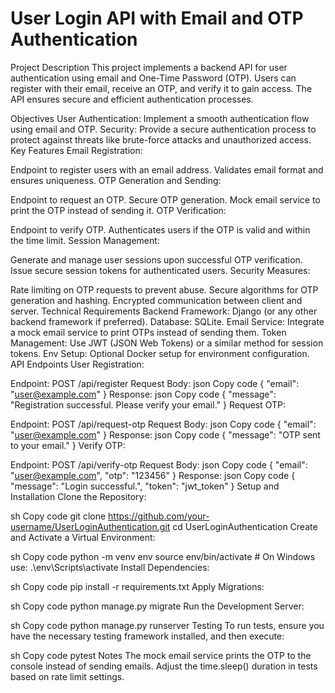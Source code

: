 # User Login API with Email and OTP Authentication
Project Description
This project implements a backend API for user authentication using email and One-Time Password (OTP). Users can register with their email, receive an OTP, and verify it to gain access. The API ensures secure and efficient authentication processes.

Objectives
User Authentication: Implement a smooth authentication flow using email and OTP.
Security: Provide a secure authentication process to protect against threats like brute-force attacks and unauthorized access.
Key Features
Email Registration:

Endpoint to register users with an email address.
Validates email format and ensures uniqueness.
OTP Generation and Sending:

Endpoint to request an OTP.
Secure OTP generation.
Mock email service to print the OTP instead of sending it.
OTP Verification:

Endpoint to verify OTP.
Authenticates users if the OTP is valid and within the time limit.
Session Management:

Generate and manage user sessions upon successful OTP verification.
Issue secure session tokens for authenticated users.
Security Measures:

Rate limiting on OTP requests to prevent abuse.
Secure algorithms for OTP generation and hashing.
Encrypted communication between client and server.
Technical Requirements
Backend Framework: Django (or any other backend framework if preferred).
Database: SQLite.
Email Service: Integrate a mock email service to print OTPs instead of sending them.
Token Management: Use JWT (JSON Web Tokens) or a similar method for session tokens.
Env Setup: Optional Docker setup for environment configuration.
API Endpoints
User Registration:

Endpoint: POST /api/register
Request Body:
json
Copy code
{
  "email": "user@example.com"
}
Response:
json
Copy code
{
  "message": "Registration successful. Please verify your email."
}
Request OTP:

Endpoint: POST /api/request-otp
Request Body:
json
Copy code
{
  "email": "user@example.com"
}
Response:
json
Copy code
{
  "message": "OTP sent to your email."
}
Verify OTP:

Endpoint: POST /api/verify-otp
Request Body:
json
Copy code
{
  "email": "user@example.com",
  "otp": "123456"
}
Response:
json
Copy code
{
  "message": "Login successful.",
  "token": "jwt_token"
}
Setup and Installation
Clone the Repository:

sh
Copy code
git clone https://github.com/your-username/UserLoginAuthentication.git
cd UserLoginAuthentication
Create and Activate a Virtual Environment:

sh
Copy code
python -m venv env
source env/bin/activate  # On Windows use: .\env\Scripts\activate
Install Dependencies:

sh
Copy code
pip install -r requirements.txt
Apply Migrations:

sh
Copy code
python manage.py migrate
Run the Development Server:

sh
Copy code
python manage.py runserver
Testing
To run tests, ensure you have the necessary testing framework installed, and then execute:

sh
Copy code
pytest
Notes
The mock email service prints the OTP to the console instead of sending emails.
Adjust the time.sleep() duration in tests based on rate limit settings.
